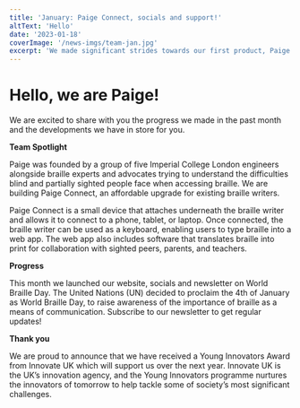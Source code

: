 ```yaml
---
title: 'January: Paige Connect, socials and support!'
altText: 'Hello' 
date: '2023-01-18'
coverImage: '/news-imgs/team-jan.jpg'
excerpt: 'We made significant strides towards our first product, Paige Connect, an affordable upgrade for existing braille writers. Subscribe to our newsletter to learn more!'
---
```

# Hello, we are Paige!

We are excited to share with you the progress we made in the past month and the developments we have in store for you.

**Team Spotlight**

Paige was founded by a group of five Imperial College London engineers alongside braille experts and advocates trying to understand the difficulties blind and partially sighted people face when accessing braille. We are building Paige Connect, an affordable upgrade for existing braille writers.

Paige Connect is a small device that attaches underneath the braille writer and allows it to connect to a phone, tablet, or laptop. Once connected, the braille writer can be used as a keyboard, enabling users to type braille into a web app. The web app also includes software that translates braille into print for collaboration with sighted peers, parents, and teachers.

**Progress**

This month we launched our website, socials and newsletter on World Braille Day. The United Nations (UN) decided to proclaim the 4th of January as World Braille Day, to raise awareness of the importance of braille as a means of communication. Subscribe to our newsletter to get regular updates!

**Thank you**

We are proud to announce that we have received a Young Innovators Award from Innovate UK which will support us over the next year. Innovate UK is the UK’s innovation agency, and the Young Innovators programme nurtures the innovators of tomorrow to help tackle some of society’s most significant challenges.

